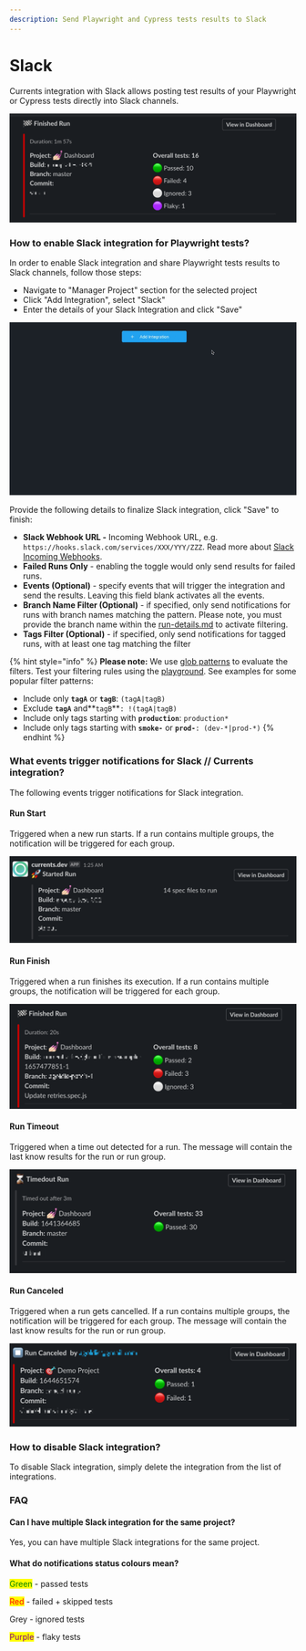 ```yaml
---
description: Send Playwright and Cypress tests results to Slack
---
```


# Slack

Currents integration with Slack allows posting test results of your Playwright or Cypress tests directly into Slack channels.

![Cypress Tests Results in Slack Channel](<../.gitbook/assets/CleanShot 2022-02-22 at 23.51.35.png>)

### How to enable Slack integration for Playwright tests?

In order to enable Slack integration and share Playwright tests results to Slack channels, follow those steps:

* Navigate to "Manager Project" section for the selected project
* Click "Add Integration", select "Slack"
* Enter the details of your Slack Integration and click "Save"

![Enabling Cypress Slack integration](../.gitbook/assets/cypress-slack-integration.gif)

Provide the following details to finalize Slack integration, click "Save" to finish:

* **Slack Webhook URL -** Incoming Webhook URL, e.g. `https://hooks.slack.com/services/XXX/YYY/ZZZ`. Read more about [Slack Incoming Webhooks](https://api.slack.com/messaging/webhooks).
* **Failed Runs Only** - enabling the toggle would only send results for failed runs.
* **Events (Optional)** - specify events that will trigger the integration and send the results. Leaving this field blank activates all the events.
* **Branch Name Filter (Optional)** - if specified, only send notifications for runs with branch names matching the pattern. Please note, you must provide the branch name within the [run-details.md](../runs/run-details.md "mention") to activate filtering.
* **Tags Filter (Optional)** - if specified, only send notifications for tagged runs, with at least one tag matching the filter

{% hint style="info" %}
**Please note:** We use [glob patterns](https://www.npmjs.com/package/micromatch) to evaluate the filters. Test your filtering rules using the [playground](https://currents-branch-filter.stackblitz.io/). See examples for some popular filter patterns:

* Include only **`tagA`** or **`tagB`**: `(tagA|tagB)`
* Exclude **`tagA`** and**`tagB`**`: !(tagA|tagB)`
* Include only tags starting with **`production`**: `production*`
* Include only tags starting with **`smoke-`** or **`prod-`**`: (dev-*|prod-*)`
{% endhint %}

### What events trigger notifications for Slack // Currents integration?

The following events trigger notifications for Slack integration.

#### **Run Start**

Triggered when a new run starts. If a run contains multiple groups, the notification will be triggered for each group.

![Example of Slack notification for Cypress Run Start event](../.gitbook/assets/slack-cypress-new-run.png)

#### **Run Finish**

Triggered when a run finishes its execution. If a run contains multiple groups, the notification will be triggered for each group.&#x20;

![Example of Slack notification for Cypress Run Finished](../.gitbook/assets/cypress-slack-run-finisj.png)

#### Run Timeout

Triggered when a time out detected for a run. The message will contain the last know results for the run or run group.

![Example of Slack notification for Cypress Run Finished with Timeout event ](../.gitbook/assets/cypress-slack-run-timeout.png)

#### Run Canceled

Triggered when a run gets cancelled. If a run contains multiple groups, the notification will be triggered for each group. The message will contain the last know results for the run or run group.

![Example of Slack notification for Cypress Run Canceled event ](<../.gitbook/assets/cypress-run-canceled-slack (1).png>)

### How to disable Slack integration?

To disable Slack integration, simply delete the integration from the list of integrations.

### FAQ

#### Can I have multiple Slack integration for the same project?

Yes, you can have multiple Slack integrations for the same project.

#### What do notifications status colours mean?

<mark style="color:green;">Green</mark> - passed tests

<mark style="color:red;">Red</mark> - failed + skipped tests

Grey - ignored tests&#x20;

<mark style="color:purple;">Purple</mark> - flaky tests

